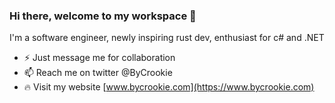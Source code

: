 ### Hi there, welcome to my workspace 👋

I'm a software engineer, newly inspiring rust dev, enthusiast for c# and .NET

* ⚡ Just message me for collaboration
* 📫 Reach me on twitter @ByCrookie
* 🔥 Visit my website [www.bycrookie.com](https://www.bycrookie.com)
